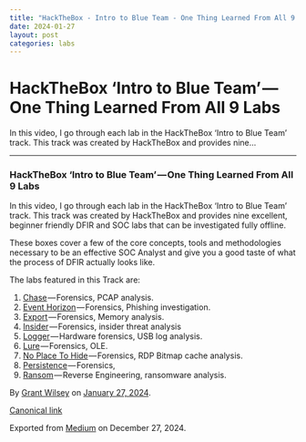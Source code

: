 ```yaml
---
title: "HackTheBox - Intro to Blue Team - One Thing Learned From All 9 Labs"
date: 2024-01-27
layout: post
categories: labs
---
```



HackTheBox ‘Intro to Blue Team’ — One Thing Learned From All 9 Labs
===================================================================


In this video, I go through each lab in the HackTheBox ‘Intro to Blue Team’ track. This track was created by HackTheBox and provides nine…

---

### HackTheBox ‘Intro to Blue Team’ — One Thing Learned From All 9 Labs

In this video, I go through each lab in the HackTheBox ‘Intro to Blue Team’ track. This track was created by HackTheBox and provides nine excellent, beginner friendly DFIR and SOC labs that can be investigated fully offline.

These boxes cover a few of the core concepts, tools and methodologies necessary to be an effective SOC Analyst and give you a good taste of what the process of DFIR actually looks like.

The labs featured in this Track are:

1. [Chase](https://app.hackthebox.com/challenges/157) — Forensics, PCAP analysis.
2. [Event Horizon](https://app.hackthebox.com/challenges/158) — Forensics, Phishing investigation.
3. [Export](https://app.hackthebox.com/challenges/159) — Forensics, Memory analysis.
4. [Insider](https://app.hackthebox.com/challenges/160) — Forensics, insider threat analysis
5. [Logger](https://app.hackthebox.com/challenges/162) — Hardware forensics, USB log analysis.
6. [Lure](https://app.hackthebox.com/challenges/163) — Forensics, OLE.
7. [No Place To Hide](https://app.hackthebox.com/challenges/164) — Forensics, RDP Bitmap cache analysis.
8. [Persistence](https://app.hackthebox.com/challenges/187) — Forensics,
9. [Ransom](https://app.hackthebox.com/challenges/166) — Reverse Engineering, ransomware analysis.


By [Grant Wilsey](https://medium.com/@darkyolks) on [January 27, 2024](https://medium.com/p/088862126604).

[Canonical link](https://medium.com/@darkyolks/hackthebox-intro-to-blue-team-one-thing-learned-from-all-9-labs-088862126604)

Exported from [Medium](https://medium.com) on December 27, 2024.

